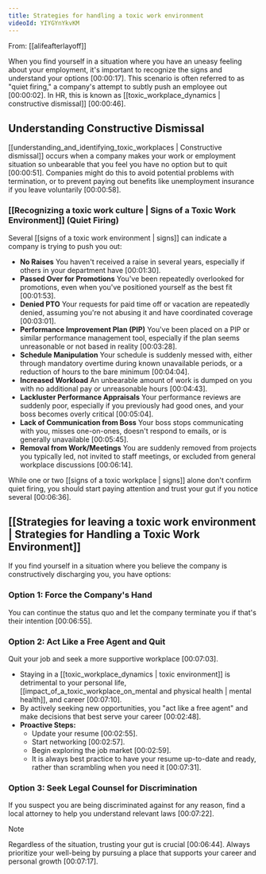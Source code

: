 ```yaml
---
title: Strategies for handling a toxic work environment
videoId: YIYGYnYkvKM
---
```


From: [[alifeafterlayoff]] <br/> 

When you find yourself in a situation where you have an uneasy feeling about your employment, it's important to recognize the signs and understand your options <a class="yt-timestamp" data-t="00:00:17">[00:00:17]</a>. This scenario is often referred to as "quiet firing," a company's attempt to subtly push an employee out <a class="yt-timestamp" data-t="00:00:02">[00:00:02]</a>. In HR, this is known as [[toxic_workplace_dynamics | constructive dismissal]] <a class="yt-timestamp" data-t="00:00:46">[00:00:46]</a>.

## Understanding Constructive Dismissal
[[understanding_and_identifying_toxic_workplaces | Constructive dismissal]] occurs when a company makes your work or employment situation so unbearable that you feel you have no option but to quit <a class="yt-timestamp" data-t="00:00:51">[00:00:51]</a>. Companies might do this to avoid potential problems with termination, or to prevent paying out benefits like unemployment insurance if you leave voluntarily <a class="yt-timestamp" data-t="00:00:58">[00:00:58]</a>.

### [[Recognizing a toxic work culture | Signs of a Toxic Work Environment]] (Quiet Firing)
Several [[signs of a toxic work environment | signs]] can indicate a company is trying to push you out:
*   **No Raises** You haven't received a raise in several years, especially if others in your department have <a class="yt-timestamp" data-t="00:01:30">[00:01:30]</a>.
*   **Passed Over for Promotions** You've been repeatedly overlooked for promotions, even when you've positioned yourself as the best fit <a class="yt-timestamp" data-t="00:01:53">[00:01:53]</a>.
*   **Denied PTO** Your requests for paid time off or vacation are repeatedly denied, assuming you're not abusing it and have coordinated coverage <a class="yt-timestamp" data-t="00:03:01">[00:03:01]</a>.
*   **Performance Improvement Plan (PIP)** You've been placed on a PIP or similar performance management tool, especially if the plan seems unreasonable or not based in reality <a class="yt-timestamp" data-t="00:03:28">[00:03:28]</a>.
*   **Schedule Manipulation** Your schedule is suddenly messed with, either through mandatory overtime during known unavailable periods, or a reduction of hours to the bare minimum <a class="yt-timestamp" data-t="00:04:04">[00:04:04]</a>.
*   **Increased Workload** An unbearable amount of work is dumped on you with no additional pay or unreasonable hours <a class="yt-timestamp" data-t="00:04:43">[00:04:43]</a>.
*   **Lackluster Performance Appraisals** Your performance reviews are suddenly poor, especially if you previously had good ones, and your boss becomes overly critical <a class="yt-timestamp" data-t="00:05:04">[00:05:04]</a>.
*   **Lack of Communication from Boss** Your boss stops communicating with you, misses one-on-ones, doesn't respond to emails, or is generally unavailable <a class="yt-timestamp" data-t="00:05:45">[00:05:45]</a>.
*   **Removal from Work/Meetings** You are suddenly removed from projects you typically led, not invited to staff meetings, or excluded from general workplace discussions <a class="yt-timestamp" data-t="00:06:14">[00:06:14]</a>.

While one or two [[signs of a toxic workplace | signs]] alone don't confirm quiet firing, you should start paying attention and trust your gut if you notice several <a class="yt-timestamp" data-t="00:06:36">[00:06:36]</a>.

## [[Strategies for leaving a toxic work environment | Strategies for Handling a Toxic Work Environment]]
If you find yourself in a situation where you believe the company is constructively discharging you, you have options:

### Option 1: Force the Company's Hand
You can continue the status quo and let the company terminate you if that's their intention <a class="yt-timestamp" data-t="00:06:55">[00:06:55]</a>.

### Option 2: Act Like a Free Agent and Quit
Quit your job and seek a more supportive workplace <a class="yt-timestamp" data-t="00:07:03">[00:07:03]</a>.
*   Staying in a [[toxic_workplace_dynamics | toxic environment]] is detrimental to your personal life, [[impact_of_a_toxic_workplace_on_mental and physical health | mental health]], and career <a class="yt-timestamp" data-t="00:07:10">[00:07:10]</a>.
*   By actively seeking new opportunities, you "act like a free agent" and make decisions that best serve your career <a class="yt-timestamp" data-t="00:02:48">[00:02:48]</a>.
*   **Proactive Steps:**
    *   Update your resume <a class="yt-timestamp" data-t="00:02:55">[00:02:55]</a>.
    *   Start networking <a class="yt-timestamp" data-t="00:02:57">[00:02:57]</a>.
    *   Begin exploring the job market <a class="yt-timestamp" data-t="00:02:59">[00:02:59]</a>.
    *   It is always best practice to have your resume up-to-date and ready, rather than scrambling when you need it <a class="yt-timestamp" data-t="00:07:31">[00:07:31]</a>.

### Option 3: Seek Legal Counsel for Discrimination
If you suspect you are being discriminated against for any reason, find a local attorney to help you understand relevant laws <a class="yt-timestamp" data-t="00:07:22">[00:07:22]</a>.

> [!NOTE]
> Regardless of the situation, trusting your gut is crucial <a class="yt-timestamp" data-t="00:06:44">[00:06:44]</a>. Always prioritize your well-being by pursuing a place that supports your career and personal growth <a class="yt-timestamp" data-t="00:07:17">[00:07:17]</a>.